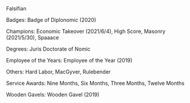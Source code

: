 Falsifian

Badges: Badge of Diplonomic (2020)

Champions: Economic Takeover (2021/6/4), High Score, Masonry (2021/5/30), Spaaace

Degrees: Juris Doctorate of Nomic

Employee of the Years: Employee of the Year (2019)

Others: Hard Labor, MacGyver, Rulebender

Service Awards: Nine Months, Six Months, Three Months, Twelve Months

Wooden Gavels: Wooden Gavel (2019)


